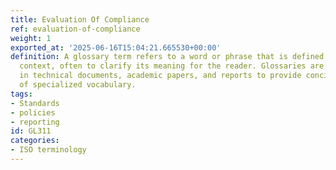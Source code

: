 ```yaml
---
title: Evaluation Of Compliance
ref: evaluation-of-compliance
weight: 1
exported_at: '2025-06-16T15:04:21.665530+00:00'
definition: A glossary term refers to a word or phrase that is defined within a specific
  context, often to clarify its meaning for the reader. Glossaries are commonly used
  in technical documents, academic papers, and reports to provide concise definitions
  of specialized vocabulary.
tags:
- Standards
- policies
- reporting
id: GL311
categories:
- ISO terminology
---
```


